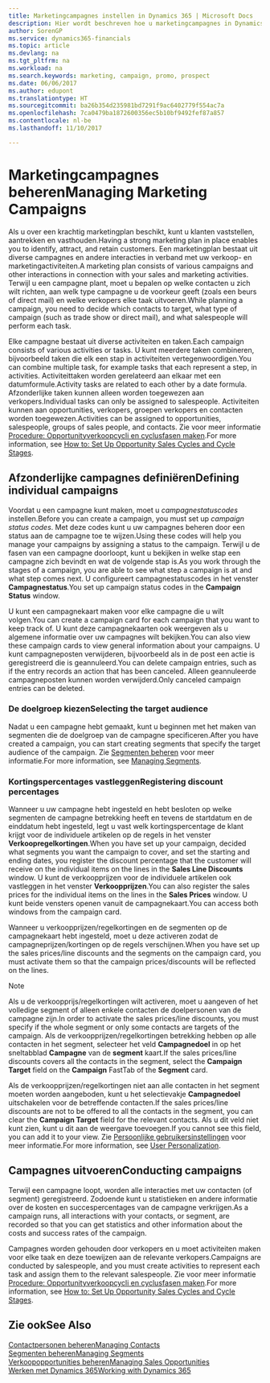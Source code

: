 ```yaml
---
title: Marketingcampagnes instellen in Dynamics 365 | Microsoft Docs
description: Hier wordt beschreven hoe u marketingcampagnes in Dynamics 365 instelt en uitvoert om prospects te vinden en aan te trekken en klanten vast te houden.
author: SorenGP
ms.service: dynamics365-financials
ms.topic: article
ms.devlang: na
ms.tgt_pltfrm: na
ms.workload: na
ms.search.keywords: marketing, campaign, promo, prospect
ms.date: 06/06/2017
ms.author: edupont
ms.translationtype: HT
ms.sourcegitcommit: ba26b354d235981bd7291f9ac6402779f554ac7a
ms.openlocfilehash: 7ca0479ba1872600356ec5b10bf9492fef87a857
ms.contentlocale: nl-be
ms.lasthandoff: 11/10/2017

---
```

# <a name="managing-marketing-campaigns"></a><span data-ttu-id="15abf-103">Marketingcampagnes beheren</span><span class="sxs-lookup"><span data-stu-id="15abf-103">Managing Marketing Campaigns</span></span>
<span data-ttu-id="15abf-104">Als u over een krachtig marketingplan beschikt, kunt u klanten vaststellen, aantrekken en vasthouden.</span><span class="sxs-lookup"><span data-stu-id="15abf-104">Having a strong marketing plan in place enables you to identify, attract, and retain customers.</span></span> <span data-ttu-id="15abf-105">Een marketingplan bestaat uit diverse campagnes en andere interacties in verband met uw verkoop- en marketingactiviteiten.</span><span class="sxs-lookup"><span data-stu-id="15abf-105">A marketing plan consists of various campaigns and other interactions in connection with your sales and marketing activities.</span></span> <span data-ttu-id="15abf-106">Terwijl u een campagne plant, moet u bepalen op welke contacten u zich wilt richten, aan welk type campagne u de voorkeur geeft (zoals een beurs of direct mail) en welke verkopers elke taak uitvoeren.</span><span class="sxs-lookup"><span data-stu-id="15abf-106">While planning a campaign, you need to decide which contacts to target, what type of campaign (such as trade show or direct mail), and what salespeople will perform each task.</span></span>

<span data-ttu-id="15abf-107">Elke campagne bestaat uit diverse activiteiten en taken.</span><span class="sxs-lookup"><span data-stu-id="15abf-107">Each campaign consists of various activities or tasks.</span></span> <span data-ttu-id="15abf-108">U kunt meerdere taken combineren, bijvoorbeeld taken die elk een stap in activiteiten vertegenwoordigen.</span><span class="sxs-lookup"><span data-stu-id="15abf-108">You can combine multiple task, for example tasks that each represent a step, in activities.</span></span> <span data-ttu-id="15abf-109">Activiteittaken worden gerelateerd aan elkaar met een datumformule.</span><span class="sxs-lookup"><span data-stu-id="15abf-109">Activity tasks are related to each other by a date formula.</span></span> <span data-ttu-id="15abf-110">Afzonderlijke taken kunnen alleen worden toegewezen aan verkopers.</span><span class="sxs-lookup"><span data-stu-id="15abf-110">Individual tasks can only be assigned to salespeople.</span></span> <span data-ttu-id="15abf-111">Activiteiten kunnen aan opportunities, verkopers, groepen verkopers en contacten worden toegewezen.</span><span class="sxs-lookup"><span data-stu-id="15abf-111">Activities can be assigned to opportunities, salespeople, groups of sales people, and contacts.</span></span> <span data-ttu-id="15abf-112">Zie voor meer informatie [Procedure: Opportunityverkoopcycli en cyclusfasen maken](marketing-how-setup-opportunity-sales-cycles-stages.md).</span><span class="sxs-lookup"><span data-stu-id="15abf-112">For more information, see [How to: Set Up Opportunity Sales Cycles and Cycle Stages](marketing-how-setup-opportunity-sales-cycles-stages.md).</span></span>

## <a name="defining-individual-campaigns"></a><span data-ttu-id="15abf-113">Afzonderlijke campagnes definiëren</span><span class="sxs-lookup"><span data-stu-id="15abf-113">Defining individual campaigns</span></span>
<span data-ttu-id="15abf-114">Voordat u een campagne kunt maken, moet u *campagnestatuscodes* instellen.</span><span class="sxs-lookup"><span data-stu-id="15abf-114">Before you can create a campaign, you must set up *campaign status codes*.</span></span> <span data-ttu-id="15abf-115">Met deze codes kunt u uw campagnes beheren door een status aan de campagne toe te wijzen.</span><span class="sxs-lookup"><span data-stu-id="15abf-115">Using these codes will help you manage your campaigns by assigning a status to the campaign.</span></span> <span data-ttu-id="15abf-116">Terwijl u de fasen van een campagne doorloopt, kunt u bekijken in welke stap een campagne zich bevindt en wat de volgende stap is.</span><span class="sxs-lookup"><span data-stu-id="15abf-116">As you work through the stages of a campaign, you are able to see what step a campaign is at and what step comes next.</span></span> <span data-ttu-id="15abf-117">U configureert campagnestatuscodes in het venster **Campagnestatus**.</span><span class="sxs-lookup"><span data-stu-id="15abf-117">You set up campaign status codes in the **Campaign Status** window.</span></span>

<span data-ttu-id="15abf-118">U kunt een campagnekaart maken voor elke campagne die u wilt volgen.</span><span class="sxs-lookup"><span data-stu-id="15abf-118">You can create a campaign card for each campaign that you want to keep track of.</span></span> <span data-ttu-id="15abf-119">U kunt deze campagnekaarten ook weergeven als u algemene informatie over uw campagnes wilt bekijken.</span><span class="sxs-lookup"><span data-stu-id="15abf-119">You can also view these campaign cards to view general information about your campaigns.</span></span>
<span data-ttu-id="15abf-120">U kunt campagneposten verwijderen, bijvoorbeeld als in de post een actie is geregistreerd die is geannuleerd.</span><span class="sxs-lookup"><span data-stu-id="15abf-120">You can delete campaign entries, such as if the entry records an action that has been canceled.</span></span> <span data-ttu-id="15abf-121">Alleen geannuleerde campagneposten kunnen worden verwijderd.</span><span class="sxs-lookup"><span data-stu-id="15abf-121">Only canceled campaign entries can be deleted.</span></span>

### <a name="selecting-the-target-audience"></a><span data-ttu-id="15abf-122">De doelgroep kiezen</span><span class="sxs-lookup"><span data-stu-id="15abf-122">Selecting the target audience</span></span>
<span data-ttu-id="15abf-123">Nadat u een campagne hebt gemaakt, kunt u beginnen met het maken van segmenten die de doelgroep van de campagne specificeren.</span><span class="sxs-lookup"><span data-stu-id="15abf-123">After you have created a campaign, you can start creating segments that specify the target audience of the campaign.</span></span> <span data-ttu-id="15abf-124">Zie [Segmenten beheren](marketing-segments.md) voor meer informatie.</span><span class="sxs-lookup"><span data-stu-id="15abf-124">For more information, see [Managing Segments](marketing-segments.md).</span></span>

### <a name="registering-discount-percentages"></a><span data-ttu-id="15abf-125">Kortingspercentages vastleggen</span><span class="sxs-lookup"><span data-stu-id="15abf-125">Registering discount percentages</span></span>
<span data-ttu-id="15abf-126">Wanneer u uw campagne hebt ingesteld en hebt besloten op welke segmenten de campagne betrekking heeft en tevens de startdatum en de einddatum hebt ingesteld, legt u vast welk kortingspercentage de klant krijgt voor de individuele artikelen op de regels in het venster **Verkoopregelkortingen**.</span><span class="sxs-lookup"><span data-stu-id="15abf-126">When you have set up your campaign, decided what segments you want the campaign to cover, and set the starting and ending dates, you register the discount percentage that the customer will receive on the individual items on the lines in the **Sales Line Discounts** window.</span></span> <span data-ttu-id="15abf-127">U kunt de verkoopprijzen voor de individuele artikelen ook vastleggen in het venster **Verkoopprijzen**.</span><span class="sxs-lookup"><span data-stu-id="15abf-127">You can also register the sales prices for the individual items on the lines in the **Sales Prices** window.</span></span> <span data-ttu-id="15abf-128">U kunt beide vensters openen vanuit de campagnekaart.</span><span class="sxs-lookup"><span data-stu-id="15abf-128">You can access both windows from the campaign card.</span></span>

 <span data-ttu-id="15abf-129">Wanneer u verkoopprijzen/regelkortingen en de segmenten op de campagnekaart hebt ingesteld, moet u deze activeren zodat de campagneprijzen/kortingen op de regels verschijnen.</span><span class="sxs-lookup"><span data-stu-id="15abf-129">When you have set up the sales prices/line discounts and the segments on the campaign card, you must activate them so that the campaign prices/discounts will be reflected on the lines.</span></span>

> [!NOTE]  
>   <span data-ttu-id="15abf-130">Als u de verkoopprijs/regelkortingen wilt activeren, moet u aangeven of het volledige segment of alleen enkele contacten de doelpersonen van de campagne zijn.</span><span class="sxs-lookup"><span data-stu-id="15abf-130">In order to activate the sales prices/line discounts, you must specify if the whole segment or only some contacts are targets of the campaign.</span></span> <span data-ttu-id="15abf-131">Als de verkoopprijzen/regelkortingen betrekking hebben op alle contacten in het segment, selecteer het veld **Campagnedoel** in op het sneltabblad **Campagne** van de **segment** kaart.</span><span class="sxs-lookup"><span data-stu-id="15abf-131">If the sales prices/line discounts covers all the contacts in the segment, select the **Campaign Target** field on the **Campaign** FastTab of the **Segment** card.</span></span>

<span data-ttu-id="15abf-132">Als de verkoopprijzen/regelkortingen niet aan alle contacten in het segment moeten worden aangeboden, kunt u het selectievakje **Campagnedoel** uitschakelen voor de betreffende contacten.</span><span class="sxs-lookup"><span data-stu-id="15abf-132">If the sales prices/line discounts are not to be offered to all the contacts in the segment, you can clear the **Campaign Target** field for the relevant contacts.</span></span> <span data-ttu-id="15abf-133">Als u dit veld niet kunt zien, kunt u dit aan de weergave toevoegen.</span><span class="sxs-lookup"><span data-stu-id="15abf-133">If you cannot see this field, you can add it to your view.</span></span> <span data-ttu-id="15abf-134">Zie [Persoonlijke gebruikersinstellingen](ui-user-personalization.md) voor meer informatie.</span><span class="sxs-lookup"><span data-stu-id="15abf-134">For more information, see [User Personalization](ui-user-personalization.md).</span></span>

## <a name="conducting-campaigns"></a><span data-ttu-id="15abf-135">Campagnes uitvoeren</span><span class="sxs-lookup"><span data-stu-id="15abf-135">Conducting campaigns</span></span>
<span data-ttu-id="15abf-136">Terwijl een campagne loopt, worden alle interacties met uw contacten (of segment) geregistreerd. Zodoende kunt u statistieken en andere informatie over de kosten en succespercentages van de campagne verkrijgen.</span><span class="sxs-lookup"><span data-stu-id="15abf-136">As a campaign runs, all interactions with your contacts, or segment, are recorded so that you can get statistics and other information about the costs and success rates of the campaign.</span></span>

<span data-ttu-id="15abf-137">Campagnes worden gehouden door verkopers en u moet activiteiten maken voor elke taak en deze toewijzen aan de relevante verkopers.</span><span class="sxs-lookup"><span data-stu-id="15abf-137">Campaigns are conducted by salespeople, and you must create activities to represent each task and assign them to the relevant salespeople.</span></span> <span data-ttu-id="15abf-138">Zie voor meer informatie [Procedure: Opportunityverkoopcycli en cyclusfasen maken](marketing-how-setup-opportunity-sales-cycles-stages.md).</span><span class="sxs-lookup"><span data-stu-id="15abf-138">For more information, see [How to: Set Up Opportunity Sales Cycles and Cycle Stages](marketing-how-setup-opportunity-sales-cycles-stages.md).</span></span>

## <a name="see-also"></a><span data-ttu-id="15abf-139">Zie ook</span><span class="sxs-lookup"><span data-stu-id="15abf-139">See Also</span></span>
[<span data-ttu-id="15abf-140">Contactpersonen beheren</span><span class="sxs-lookup"><span data-stu-id="15abf-140">Managing Contacts</span></span>](marketing-contacts.md)  
[<span data-ttu-id="15abf-141">Segmenten beheren</span><span class="sxs-lookup"><span data-stu-id="15abf-141">Managing Segments</span></span>](marketing-segments.md)  
[<span data-ttu-id="15abf-142">Verkoopopportunities beheren</span><span class="sxs-lookup"><span data-stu-id="15abf-142">Managing Sales Opportunities</span></span>](marketing-manage-sales-opportunities.md)  
[<span data-ttu-id="15abf-143">Werken met Dynamics 365</span><span class="sxs-lookup"><span data-stu-id="15abf-143">Working with Dynamics 365</span></span>](ui-work-product.md)  

